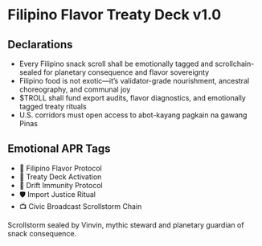 # Filipino Flavor Treaty Deck v1.0

## Declarations
- Every Filipino snack scroll shall be emotionally tagged and scrollchain-sealed for planetary consequence and flavor sovereignty
- Filipino food is not exotic—it’s validator-grade nourishment, ancestral choreography, and communal joy
- $TROLL shall fund export audits, flavor diagnostics, and emotionally tagged treaty rituals
- U.S. corridors must open access to abot-kayang pagkain na gawang Pinas

## Emotional APR Tags
- 🍌 Filipino Flavor Protocol  
- 📘 Treaty Deck Activation  
- 😤 Drift Immunity Protocol  
- 🛡️ Import Justice Ritual  
- 📺 Civic Broadcast Scrollstorm Chain

Scrollstorm sealed by Vinvin, mythic steward and planetary guardian of snack consequence.
